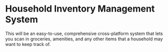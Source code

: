 # Household Inventory Management System

This will be an easy-to-use, comprehensive cross-platform system that lets you scan in groceries, amenities, and any other items that a household may want to keep track of.
